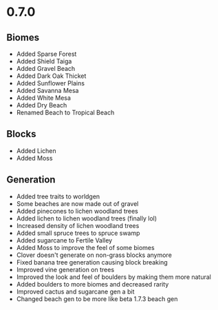 # 0.7.0

## Biomes
* Added Sparse Forest
* Added Shield Taiga
* Added Gravel Beach
* Added Dark Oak Thicket
* Added Sunflower Plains
* Added Savanna Mesa
* Added White Mesa
* Added Dry Beach
* Renamed Beach to Tropical Beach

## Blocks
* Added Lichen
* Added Moss

## Generation
* Added tree traits to worldgen
* Some beaches are now made out of gravel
* Added pinecones to lichen woodland trees
* Added lichen to lichen woodland trees (finally lol)
* Increased density of lichen woodland trees
* Added small spruce trees to spruce swamp
* Added sugarcane to Fertile Valley
* Added Moss to improve the feel of some biomes
* Clover doesn't generate on non-grass blocks anymore
* Fixed banana tree generation causing block breaking
* Improved vine generation on trees
* Improved the look and feel of boulders by making them more natural
* Added boulders to more biomes and decreased rarity
* Improved cactus and sugarcane gen a bit
* Changed beach gen to be more like beta 1.7.3 beach gen